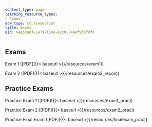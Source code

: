 ```yaml
---
content_type: page
learning_resource_types:
- Exams
ocw_type: CourseSection
title: Exams
uid: 64eb3adf-1479-f10e-e8c0-54a4f9f3fdfb
---
```


Exams
-----

Exam 1 ([PDF]({{< baseurl >}}/resources/exam1))

Exam 2 ([PDF]({{< baseurl >}}/resources/exam2_recon))

Practice Exams
--------------

Practice Exam 1 ([PDF]({{< baseurl >}}/resources/exam1_prac))

Practice Exam 2 ([PDF]({{< baseurl >}}/resources/exam2_prac))

Practice Final Exam ([PDF]({{< baseurl >}}/resources/finalexam_prac))